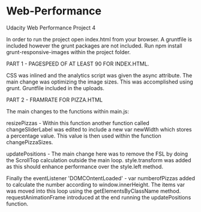 # Web-Performance

Udacity Web Performance Project 4 

In order to run the project open index.html from your browser. 
A gruntfile is included however the grunt packages are not included. Run npm install grunt-responsive-images within the project folder.

PART 1  - PAGESPEED OF AT LEAST 90 FOR INDEX.HTML.

CSS was inlined and the analytics script was given the async attribute. The main change was optimizing the image sizes.
This was accomplished using grunt. Gruntfile included in the uploads. 

PART 2 - FRAMRATE FOR PIZZA.HTML 

The main changes to the functions within main.js:

resizePizzas - Within this function another function called changeSliderLabel was edited to include a new var newWidth which stores a percentage value. This value is then used within the function changePizzaSizes. 

updatePositions - The main change here was to remove the FSL by doing the ScrollTop calculation outside the main loop. style.transform was added as this should enhance performance over the style.left method. 

Finally the eventListener 'DOMCOntentLoaded' - var numberofPizzas added to calculate the number according to window.innerHeight. 
The items var was moved into this loop using the getElementsByClassName method. 
requestAnimationFrame introduced at the end running the updatePositions function. 





